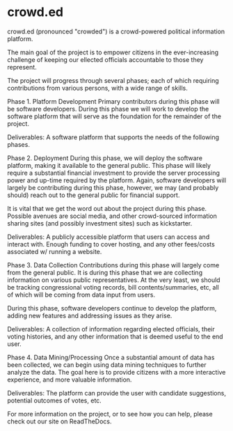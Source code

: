 crowd.ed
========

crowd.ed (pronounced "crowded") is a crowd-powered political information
platform.

The main goal of the project is to empower citizens in the
ever-increasing challenge of keeping our ellected officials accountable
to those they represent.

The project will progress through several phases; each of which
requiring contributions from various persons, with a wide range of
skills.

Phase 1. Platform Development
Primary contributors during this phase will be software developers.  During
this phase we will work to develop the software platform that will serve
as the foundation for the remainder of the project.

Deliverables:
A software platform that supports the needs of the following phases.

Phase 2. Deployment
During this phase, we will deploy the software platform, making it available
to the general public.  This phase will likely require a substantial financial
investment to provide the server processing power and up-time required by the
platform.  Again, software developers will largely be contributing during
this phase, however, we may (and probably should) reach out to the general
public for financial support.

It is vital that we get the word out about the project during this phase.
Possible avenues are social media, and other crowd-sourced information
sharing sites (and possibly investment sites) such as kickstarter.

Deliverables:
A publicly accessible platform that users can access and interact with.
Enough funding to cover hosting, and any other fees/costs associated w/
running a website.

Phase 3. Data Collection
Contributions during this phase will largely come from the general public.
It is during this phase that we are collecting information on various
public representatives.  At the very least, we should be tracking
congressional voting records, bill contents/summaries, etc, all of which
will be coming from data input from users.

During this phase, software developers continue to develop the platform,
adding new features and addressing issues as they arise.

Deliverables:
A collection of information regarding elected officials, their voting
histories, and any other information that is deemed useful to the
end user.

Phase 4. Data Mining/Processing
Once a substantial amount of data has been collected, we can begin using
data mining techniques to further analyze the data. The goal here is to 
provide citizens with a more interactive experience, and more valuable
information.

Deliverables:
The platform can provide the user with candidate suggestions,
potential outcomes of votes, etc.  


For more information on the project, or to see how you can help, please
check out our site on ReadTheDocs.
